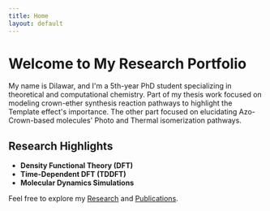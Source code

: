 ```yaml
---
title: Home
layout: default
---
```


# Welcome to My Research Portfolio
My name is Dilawar, and I'm a 5th-year PhD student specializing in theoretical and computational chemistry.
Part of my thesis work focused on modeling crown-ether synthesis reaction pathways to highlight the Template effect's importance.
The other part focused on elucidating Azo-Crown-based molecules' Photo and Thermal isomerization pathways.


## Research Highlights
- **Density Functional Theory (DFT)**
- **Time-Dependent DFT (TDDFT)**
- **Molecular Dynamics Simulations**

Feel free to explore my [Research](research.md) and [Publications](publications.md).
